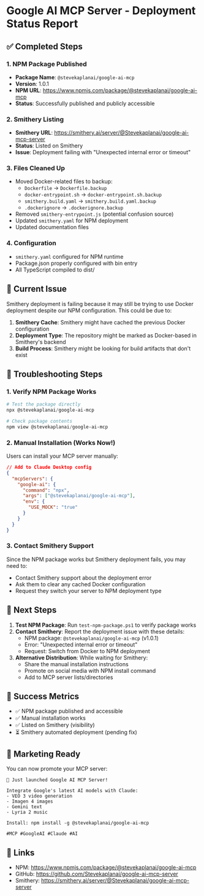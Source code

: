 # Google AI MCP Server - Deployment Status Report

## ✅ Completed Steps

### 1. NPM Package Published
- **Package Name**: `@stevekaplanai/google-ai-mcp`
- **Version**: 1.0.1
- **NPM URL**: https://www.npmjs.com/package/@stevekaplanai/google-ai-mcp
- **Status**: Successfully published and publicly accessible

### 2. Smithery Listing
- **Smithery URL**: https://smithery.ai/server/@Stevekaplanai/google-ai-mcp-server
- **Status**: Listed on Smithery
- **Issue**: Deployment failing with "Unexpected internal error or timeout"

### 3. Files Cleaned Up
- Moved Docker-related files to backup:
  - `Dockerfile` → `Dockerfile.backup`
  - `docker-entrypoint.sh` → `docker-entrypoint.sh.backup`
  - `smithery.build.yaml` → `smithery.build.yaml.backup`
  - `.dockerignore` → `.dockerignore.backup`
- Removed `smithery-entrypoint.js` (potential confusion source)
- Updated `smithery.yaml` for NPM deployment
- Updated documentation files

### 4. Configuration
- `smithery.yaml` configured for NPM runtime
- Package.json properly configured with bin entry
- All TypeScript compiled to dist/

## 🚧 Current Issue

Smithery deployment is failing because it may still be trying to use Docker deployment despite our NPM configuration. This could be due to:

1. **Smithery Cache**: Smithery might have cached the previous Docker configuration
2. **Deployment Type**: The repository might be marked as Docker-based in Smithery's backend
3. **Build Process**: Smithery might be looking for build artifacts that don't exist

## 🔧 Troubleshooting Steps

### 1. Verify NPM Package Works
```powershell
# Test the package directly
npx @stevekaplanai/google-ai-mcp

# Check package contents
npm view @stevekaplanai/google-ai-mcp
```

### 2. Manual Installation (Works Now!)
Users can install your MCP server manually:

```json
// Add to Claude Desktop config
{
  "mcpServers": {
    "google-ai": {
      "command": "npx",
      "args": ["@stevekaplanai/google-ai-mcp"],
      "env": {
        "USE_MOCK": "true"
      }
    }
  }
}
```

### 3. Contact Smithery Support
Since the NPM package works but Smithery deployment fails, you may need to:
- Contact Smithery support about the deployment error
- Ask them to clear any cached Docker configuration
- Request they switch your server to NPM deployment type

## 📝 Next Steps

1. **Test NPM Package**: Run `test-npm-package.ps1` to verify package works
2. **Contact Smithery**: Report the deployment issue with these details:
   - NPM package: `@stevekaplanai/google-ai-mcp` (v1.0.1)
   - Error: "Unexpected internal error or timeout"
   - Request: Switch from Docker to NPM deployment
3. **Alternative Distribution**: While waiting for Smithery:
   - Share the manual installation instructions
   - Promote on social media with NPM install command
   - Add to MCP server lists/directories

## 🎉 Success Metrics

- ✅ NPM package published and accessible
- ✅ Manual installation works
- ✅ Listed on Smithery (visibility)
- ⏳ Smithery automated deployment (pending fix)

## 📢 Marketing Ready

You can now promote your MCP server:

```
🚀 Just launched Google AI MCP Server!

Integrate Google's latest AI models with Claude:
- VEO 3 video generation
- Imagen 4 images  
- Gemini text
- Lyria 2 music

Install: npm install -g @stevekaplanai/google-ai-mcp

#MCP #GoogleAI #Claude #AI
```

## 🔗 Links
- NPM: https://www.npmjs.com/package/@stevekaplanai/google-ai-mcp
- GitHub: https://github.com/Stevekaplanai/google-ai-mcp-server
- Smithery: https://smithery.ai/server/@Stevekaplanai/google-ai-mcp-server
